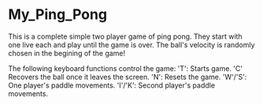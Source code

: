 # My_Ping_Pong
This is a complete simple two player game of ping pong. They start with one live each and play until the game is over. 
The ball's velocity is randomly chosen in the begining of the game!

The following keyboard functions control the game: 
'T': Starts game.
'C' Recovers the ball once it leaves the screen.
'N': Resets the game.
'W'/'S': One player's paddle movements.
'I'/'K': Second player's paddle movements.
